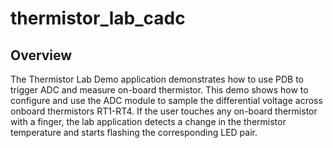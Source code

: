# thermistor_lab_cadc

## Overview
The Thermistor Lab Demo application demonstrates how to use PDB to trigger ADC and measure on-board thermistor.
This demo shows how to configure and use the ADC module to sample the differential voltage across onboard thermistors RT1-RT4.
If the user touches any on-board thermistor with a finger, the lab application detects a change in the thermistor temperature
and starts flashing the corresponding LED pair.
